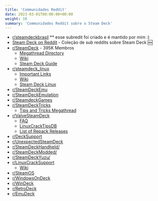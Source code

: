 ```yaml
---
title: 'Communidades Reddit'
date: 2023-03-01T00:00:00+00:00
weight: 10
summary: 'Communidades Reddit sobre o Steam Deck'
---
```



- [r/steamdeckbrasil](https://www.reddit.com/r/steamdeckbrasil/) ** esse subredit foi criado e é mantido por mim :)
- [Steam Deck on Reddit](https://www.reddit.com/user/valdecircarvalho/m/steam_deck/) - Coleção de sub reddits sobre Steam Deck :new:
- [r/SteamDeck](https://www.reddit.com/r/SteamDeck/) - 395K Membros
  - [Megathread Directory](https://www.reddit.com/r/SteamDeck/comments/10kl68q/the_megathread_megathread_aka_links_to_all/)
  - [Wiki](https://www.reddit.com/r/SteamDeck/wiki/index/)
  - [Steam Deck Guide](https://www.reddit.com/r/SteamDeck/comments/117pnzq/steam_deck_guide/)
- [r/steamdeck_linux](https://www.reddit.com/r/steamdeck_linux/)
  - [Important Links](https://www.reddit.com/r/steamdeck_linux/comments/xxr2wn/important_links/)
  - [Wiki](https://steamdecklinux.wiki/wiki/Main_Page)
  - [Steam Deck Linux](https://www.steamdecklinux.com/)
- [r/SteamDeckEmu](https://www.reddit.com/r/SteamDeckEmu/)
- [r/SteamDeckEmulation](https://www.reddit.com/r/SteamDeckEmulation/)
- [r/SteamdeckGames](https://www.reddit.com/r/SteamdeckGames/)
- [r/SteamDeckTricks](https://www.reddit.com/r/SteamDeckTricks/)
  - [Tips and Tricks Megathread](https://www.reddit.com/r/SteamDeckTricks/comments/twulqf/tips_and_tricks_megathread/)
- [r/ValveSteamDeck](https://www.reddit.com/r/ValveSteamDeck/)
  - [FAQ](https://www.reddit.com/r/ValveSteamDeck/wiki/faq/)
  - [LinuxCrackTipsDB](https://www.reddit.com/r/LinuxCrackSupport/comments/mfy1kf/linuxcracktipsdb/)
  - [List of Repack Releases](https://www.reddit.com/r/LinuxCrackSupport/comments/wzxd1k/release_watch_linux_repack_releases/)
- [r/DeckSupport](https://www.reddit.com/r/DeckSupport/)
- [r/UnexpectedSteamDeck](https://www.reddit.com/r/UnexpectedSteamDeck/)
- [r/SteamDeckHandheld/](https://www.reddit.com/r/SteamDeckHandheld/)
- [r/SteamDeckModded/](https://www.reddit.com/r/SteamDeckModded/)
- [r/SteamDeckYuzu/](https://www.reddit.com/r/SteamDeckYuzu/)
- [r/LinuxCrackSupport](https://www.reddit.com/r/LinuxCrackSupport/)
  - [Wiki](https://www.reddit.com/r/LinuxCrackSupport/wiki/index/)
- [r/SteamOS](https://www.reddit.com/r/SteamOS/)
- [r/WindowsOnDeck](https://www.reddit.com/r/WindowsOnDeck/)
- [r/WinDeck](https://www.reddit.com/r/WinDeck/)
- [r/RetroDeck](https://www.reddit.com/r/RetroDeck/)
- [r/EmuDeck](https://www.reddit.com/r/EmuDeck/)
